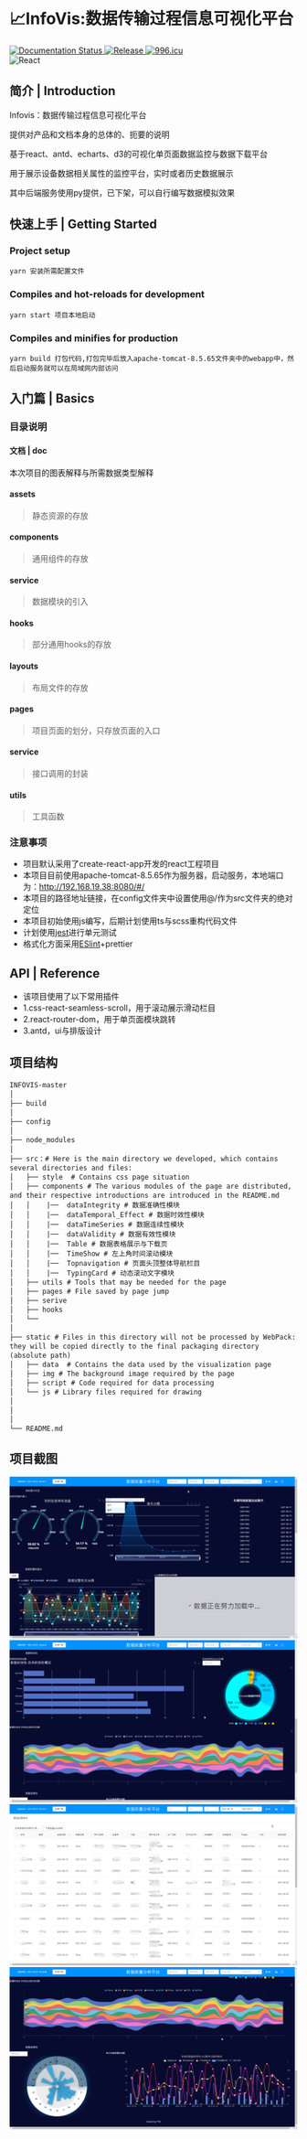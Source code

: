# 📈InfoVis:数据传输过程信息可视化平台

[![Documentation Status](https://img.shields.io/badge/docs-latest-brightgreen.svg?style=flat)	]()
[![Release](https://img.shields.io/badge/realease-latest-brightgreen.svg)	]()
[![996.icu](https://img.shields.io/badge/link-996.icu-red.svg)](https://996.icu)	
![React](https://img.shields.io/badge/React-17.0.2-blue.svg)

## 简介 | Introduction

Infovis：数据传输过程信息可视化平台

提供对产品和文档本身的总体的、扼要的说明

基于react、antd、echarts、d3的可视化单页面数据监控与数据下载平台

用于展示设备数据相关属性的监控平台，实时或者历史数据展示

其中后端服务使用py提供，已下架，可以自行编写数据模拟效果

## 快速上手 | Getting Started

### Project setup

```
yarn 安装所需配置文件
```

### Compiles and hot-reloads for development

```
yarn start 项目本地启动
```

### Compiles and minifies for production

```
yarn build 打包代码,打包完毕后放入apache-tomcat-8.5.65文件夹中的webapp中，然后启动服务就可以在局域网内部访问
```


## 入门篇 | Basics

### 目录说明

#### 文档 | doc

本次项目的图表解释与所需数据类型解释

#### assets
> 静态资源的存放
#### components
> 通用组件的存放
#### service
> 数据模块的引入
#### hooks
> 部分通用hooks的存放
#### layouts
> 布局文件的存放
#### pages
> 项目页面的划分，只存放页面的入口
#### service
> 接口调用的封装
#### utils
> 工具函数


### 注意事项

- 项目默认采用了create-react-app开发的react工程项目
- 本项目目前使用apache-tomcat-8.5.65作为服务器，启动服务，本地端口为：http://192.168.19.38:8080/#/
- 本项目的路径地址链接，在config文件夹中设置使用@/作为src文件夹的绝对定位
- 本项目初始使用js编写，后期计划使用ts与scss重构代码文件
- 计划使用[jest](https://github.com/facebook/jest)进行单元测试
- 格式化方面采用[ESlint](https://github.com/eslint/eslint)+prettier


## API | Reference

- 该项目使用了以下常用插件
- 1.css-react-seamless-scroll，用于滚动展示滑动栏目
- 2.react-router-dom，用于单页面模块跳转
- 3.antd，ui与排版设计


## 项目结构
```
INFOVIS-master
│
├── build  
│ 
├── config 
│ 
├── node_modules
│ 
├── src：# Here is the main directory we developed, which contains several directories and files:
│   ├── style  # Contains css page situation
│   ├── components # The various modules of the page are distributed, and their respective introductions are introduced in the README.md
│   │    |──  dataIntegrity # 数据准确性模块
│   │    |──  dataTemporal_Effect # 数据时效性模块
│   │    |──  dataTimeSeries # 数据连续性模块
│   │    |──  dataValidity # 数据有效性模块
│   │    |──  Table # 数据表格展示与下载页
│   │    |──  TimeShow # 左上角时间滚动模块
│   │    |──  Topnavigation # 页面头顶整体导航栏目
│   │    |──  TypingCard # 动态滚动文字模块
│   ├── utils # Tools that may be needed for the page
│   ├── pages # File saved by page jump
│   ├── serive 
│   ├── hooks
│   └── 
│
├── static # Files in this directory will not be processed by WebPack: they will be copied directly to the final packaging directory (absolute path)
│   ├── data  # Contains the data used by the visualization page
│   ├── img # The background image required by the page
│   ├── script # Code required for data processing
│   └── js # Library files required for drawing
│
│
│
└── README.md 
```

## 项目截图

![1](/src/style/1.png)
![1](/src/style/2.png)
![1](/src/style/3.png)
![1](/src/style/4.png)